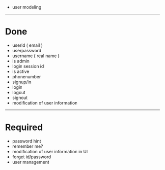 * user modeling
---
# Done
 * userid ( email )
 * userpassword 
 * username ( real name )
 * is admin
 * login session id
 * is active
 * phonenumber
 * signup/in 
 * login
 * logout
 * signout
 * modification of user information
---
# Required
 * password hint
 * remember me?
 * modification of user information in UI
 * forget id/password
 * user management
